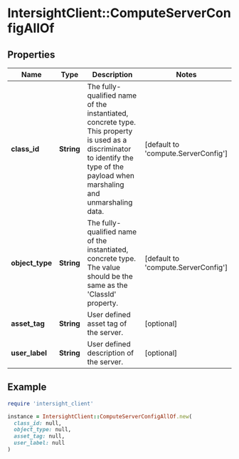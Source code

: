# IntersightClient::ComputeServerConfigAllOf

## Properties

| Name | Type | Description | Notes |
| ---- | ---- | ----------- | ----- |
| **class_id** | **String** | The fully-qualified name of the instantiated, concrete type. This property is used as a discriminator to identify the type of the payload when marshaling and unmarshaling data. | [default to &#39;compute.ServerConfig&#39;] |
| **object_type** | **String** | The fully-qualified name of the instantiated, concrete type. The value should be the same as the &#39;ClassId&#39; property. | [default to &#39;compute.ServerConfig&#39;] |
| **asset_tag** | **String** | User defined asset tag of the server. | [optional] |
| **user_label** | **String** | User defined description of the server. | [optional] |

## Example

```ruby
require 'intersight_client'

instance = IntersightClient::ComputeServerConfigAllOf.new(
  class_id: null,
  object_type: null,
  asset_tag: null,
  user_label: null
)
```


